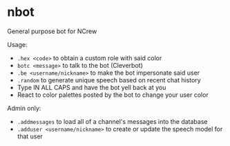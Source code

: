 # nbot

General purpose bot for NCrew

Usage:

- `.hex <code>` to obtain a custom role with said color
- `botc <message>` to talk to the bot (Cleverbot)
- `.be <username/nickname>` to make the bot impersonate said user
- `.random` to generate unique speech based on recent chat history
- Type IN ALL CAPS and have the bot yell back at you
- React to color palettes posted by the bot to change your user color


Admin only:
- `.addmessages` to load all of a channel's messages into the database
- `.adduser <username/nickname>` to create or update the speech model for that user 
